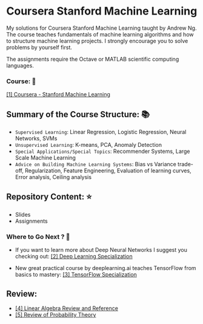 # Coursera Stanford Machine Learning

My solutions for Coursera Stanford Machine Learning taught by Andrew Ng. The course teaches fundamentals of machine learning algorithms and how to structure machine learning projects. I strongly encourage you to solve problems by yourself first.

The assignments require the Octave or MATLAB scientific computing languages.

###  Course: :star2:
[[1] Coursera - Stanford Machine Learning](https://www.coursera.org/learn/machine-learning)


## Summary of the Course Structure: :books:

- `Supervised Learning`: Linear Regression, Logistic Regression, Neural Networks, SVMs
- `Unsupervised Learning`: K-means, PCA, Anomaly Detection
- `Special Applications/Special Topics`: Recommender Systems, Large Scale Machine Learning
- `Advice on Building Machine Learning Systems`: Bias vs Variance trade-off, Regularization, Feature Engineering, Evaluation of learning curves, Error analysis, Ceiling analysis

## Repository Content: :star:

- Slides
- Assignments

### Where to Go Next ? :rocket:

* If you want to learn more about Deep Neural Networks I suggest you checking out: [[2] Deep Learning Specialization](https://www.deeplearning.ai/deep-learning-specialization/)

* New great practical course by deeplearning.ai teaches TensorFlow from basics to mastery: [[3] TensorFlow Specialization](https://www.deeplearning.ai/tensorflow-from-basics-to-mastery/)


## Review:

* [[4] Linear Algebra Review and Reference](http://cs229.stanford.edu/section/cs229-linalg.pdf)
* [[5] Review of Probability Theory](http://cs229.stanford.edu/section/cs229-prob.pdf)
